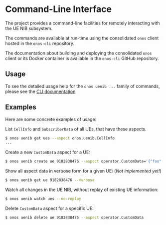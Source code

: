 # Command-Line Interface
The project provides a command-line facilities for remotely 
interacting with the UE NIB subsystem.

The commands are available at run-time using the consolidated `onos` client hosted in the `onos-cli` repository.

The documentation about building and deploying the consolidated `onos` client or its Docker container
is available in the `onos-cli` GitHub repository.

## Usage
To see the detailed usage help for the `onos uenib ...` family of commands,
please see the [CLI documentation](https://github.com/onosproject/onos-cli/blob/master/docs/cli/onos_uenib.md)

## Examples
Here are some concrete examples of usage:

List `CellInfo` and `SubscriberData` of all UEs, that have these aspects.
```bash
$ onos uenib get ues --aspect onos.uenib.CellInfo
...
```

Create a new `CustomData` aspect for a UE:
```bash
$ onos uenib create ue 9182838476 --aspect operator.CustomData='{"foo": "bar", "special": true}'
```

Show all aspect data in verbose form for a given UE: (_Not implemented yet!_)
```bash
$ onos uenib get ue 9182838476 --verbose
```

Watch all changes in the UE NIB, without replay of existing UE information:
```bash
$ onos uenib watch ues --no-replay
```

Delete `CustomData` aspect for a specific UE:
```bash
$ onos uenib delete ue 9182838476 --aspect operator.CustomData
```
